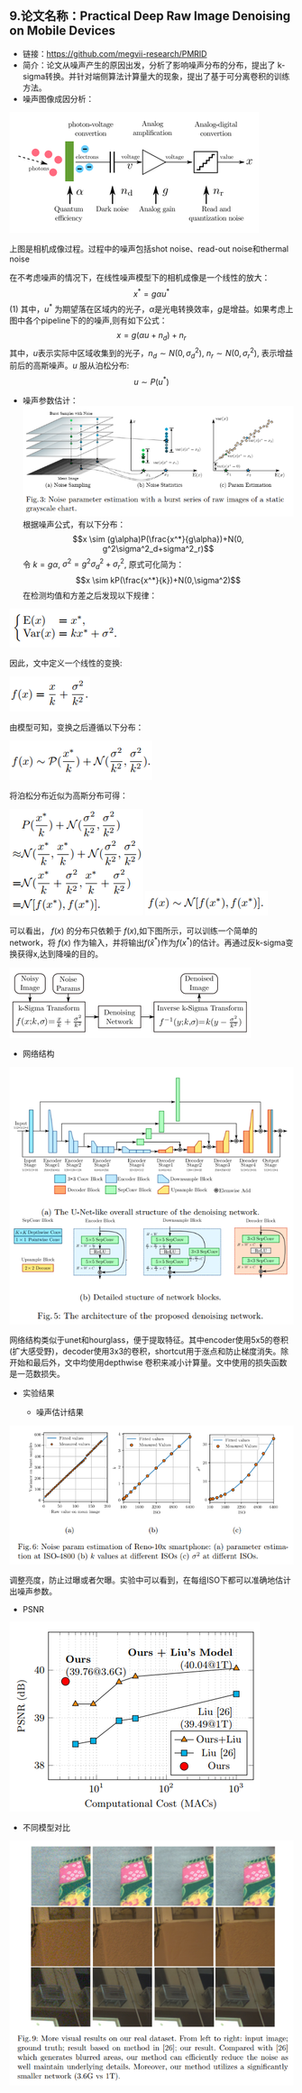 ## 9.论文名称：Practical Deep Raw Image Denoising on Mobile Devices
* 链接：https://github.com/megvii-research/PMRID
* 简介：论文从噪声产生的原因出发，分析了影响噪声分布的分布，提出了 k-sigma转换。并针对端侧算法计算量大的现象，提出了基于可分离卷积的训练方法。
* 噪声图像成因分析：

![Photon transfer pipeline](./1.PNG)

上图是相机成像过程。过程中的噪声包括shot noise、read-out noise和thermal noise

在不考虑噪声的情况下，在线性噪声模型下的相机成像是一个线性的放大：
$$x^*=g\alpha u^*$$(1)
其中，$u^*$ 为期望落在区域内的光子，$\alpha$是光电转换效率，$g$是增益。如果考虑上图中各个pipeline下的的噪声,则有如下公式：
$$x = g(\alpha u+n_d) + n_r$$
其中，$u$表示实际中区域收集到的光子，$n_d \sim N(0, \sigma^2_d)$, $n_r \sim N(0, \sigma^2_r)$, 表示增益前后的高斯噪声。$u$ 服从泊松分布:
$$u\sim P(u^*)$$
* 噪声参数估计：
![Photon transfer pipeline](./2.PNG)
根据噪声公式，有以下分布：
$$x \sim (g\alpha)P(\frac{x^*}{g\alpha})+N(0, g^2\sigma^2_d+sigma^2_r)$$
令 $k = g\alpha$, $\sigma^2 = g^2\sigma^2_d+\sigma^2_r$, 原式可化简为：
$$x \sim kP(\frac{x^*}{k})+N(0,\sigma^2)$$
在检测均值和方差之后发现以下规律：

![Photon transfer pipeline](./3.PNG)

因此，文中定义一个线性的变换:

![Photon transfer pipeline](./4.PNG)

由模型可知，变换之后遵循以下分布：

![Photon transfer pipeline](./5.PNG)

将泊松分布近似为高斯分布可得：

![Photon transfer pipeline](./6.PNG)
![Photon transfer pipeline](./7.PNG)


可以看出， $f(x)$ 的分布只依赖于 $f(x)$,如下图所示，可以训练一个简单的network，将 $f(x)$ 作为输入，并将输出$f(\hat{x}^*)$作为$f(x^*)$的估计。再通过反k-sigma变换获得x,达到降噪的目的。

![Photon transfer pipeline](./8.PNG)

* 网络结构

![Photon transfer pipeline](./9.PNG)

网络结构类似于unet和hourglass，便于提取特征。其中encoder使用5x5的卷积(扩大感受野)，decoder使用3x3的卷积，shortcut用于涨点和防止梯度消失。除开始和最后外，文中均使用depthwise 卷积来减小计算量。文中使用的损失函数是一范数损失。

* 实验结果

  - 噪声估计结果

![Photon transfer pipeline](./10.PNG)

调整亮度，防止过曝或者欠曝。实验中可以看到，在每组ISO下都可以准确地估计出噪声参数。

  - PSNR

![Photon transfer pipeline](./11.PNG)

  - 不同模型对比

![Photon transfer pipeline](./12.PNG)